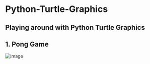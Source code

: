 # Python-Turtle-Graphics
## Playing around with Python Turtle Graphics

## 1. Pong Game
![image](https://user-images.githubusercontent.com/118650412/226116010-97125b86-3345-4b42-bdc7-4356398b612f.png)
